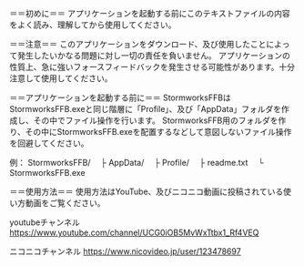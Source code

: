 ＝＝初めに＝＝
アプリケーションを起動する前にこのテキストファイルの内容をよく読み、理解してから使用してください。

＝＝注意＝＝
このアプリケーションをダウンロード、及び使用したことによって発生したいかなる問題に対し一切の責任を負いません。
アプリケーションの性質上、急に強いフォースフィードバックを発生させる可能性があります。十分注意して使用してください。

＝＝アプリケーションを起動する前に＝＝
StormworksFFBはStormworksFFB.exeと同じ階層に「Profile」、及び「AppData」フォルダを作成し、その中でファイル操作を行います。
StormworksFFB用のフォルダを作り、その中にStormworksFFB.exeを配置するなどして意図しないファイル操作を回避してください。

例：
StormworksFFB/
　├ AppData/
　├ Profile/
　├ readme.txt
　└ StormworksFFB.exe

＝＝使用方法＝＝
使用方法はYouTube、及びニコニコ動画に投稿されている使い方動画をご覧ください。

youtubeチャンネル
https://www.youtube.com/channel/UCG0iOB5MvWxTtbx1_Rf4VEQ

ニコニコチャンネル
https://www.nicovideo.jp/user/123478697
